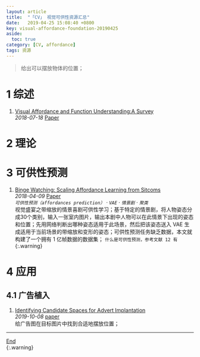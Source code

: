 ```yaml
---
layout: article
title:  "「CV」 视觉可供性资源汇总"
date:   2019-04-25 15:08:40 +0800
key: visual-affordance-foundation-20190425
aside:
  toc: true
category: [CV, affordance]
tags: 资源
---
```

<span id='head'></span>  
>给出可以摆放物体的位置；     

<!--more-->


# 1 综述
1. [Visual Affordance and Function Understanding:A Survey](http://cn.arxiv.org/abs/1807.06775)     
*2018-07-18* [Paper](https://arxiv.org/abs/1807.06775)   

# 2 理论

# 3 可供性预测
1. [Binge Watching: Scaling Affordance Learning from Sitcoms](http://cn.arxiv.org/abs/1804.03080)    
*2018-04-09* [Paper](https://arxiv.org/abs/1804.03080)   
*`可供性预测（affordances prediction）` · `VAE` · `情景剧` · `聚类`*   
视觉盛宴之带缩放的情景喜剧可供性学习；基于特定的情景剧，将人物姿态分成30个类别，输入一张室内图片，输出本剧中人物可以在此情景下出现的姿态和位置；先用网络判断出哪种姿态适用于此场景，然后把该姿态送入 VAE 生成适用于当前场景的带缩放和变形的姿态；可供性预测任务缺乏数据，本文就构建了一个拥有 1 亿帧数据的数据集； `什么是可供性预测，参考文献 12 有`{:.warning}      

# 4 应用
## 4.1 广告植入
1. [Identifying Candidate Spaces for Advert Implantation](http://cn.arxiv.org/abs/1910.03227)     
*2019-10-08* [paper](https://arxiv.org/abs/1910.03227)     
给广告图在目标图片中找到合适地摆放位置；    

-------------------  
[End](#head)   
{:.warning}  
